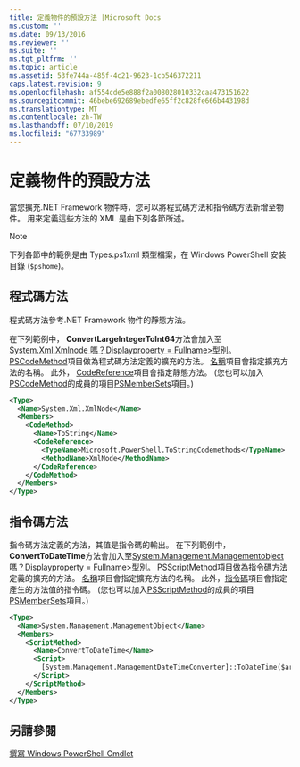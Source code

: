 ```yaml
---
title: 定義物件的預設方法 |Microsoft Docs
ms.custom: ''
ms.date: 09/13/2016
ms.reviewer: ''
ms.suite: ''
ms.tgt_pltfrm: ''
ms.topic: article
ms.assetid: 53fe744a-485f-4c21-9623-1cb546372211
caps.latest.revision: 9
ms.openlocfilehash: af554cde5e888f2a008028010332caa473151622
ms.sourcegitcommit: 46bebe692689ebedfe65ff2c828fe666b443198d
ms.translationtype: MT
ms.contentlocale: zh-TW
ms.lasthandoff: 07/10/2019
ms.locfileid: "67733989"
---
```

# <a name="defining-default-methods-for-objects"></a>定義物件的預設方法

當您擴充.NET Framework 物件時，您可以將程式碼方法和指令碼方法新增至物件。 用來定義這些方法的 XML 是由下列各節所述。

> [!NOTE]
> 下列各節中的範例是由 Types.ps1xml 類型檔案，在 Windows PowerShell 安裝目錄 (`$pshome`)。

## <a name="code-methods"></a>程式碼方法

程式碼方法參考.NET Framework 物件的靜態方法。

在下列範例中， **ConvertLargeIntegerToInt64**方法會加入至[System.Xml.Xmlnode 嗎？Displayproperty = Fullname>](/dotnet/api/System.Xml.XmlNode)型別。 [PSCodeMethod](/dotnet/api/system.management.automation.pscodemethod)項目做為程式碼方法定義的擴充的方法。 [名稱](/dotnet/api/system.management.automation.psmemberinfo.name?view=pscore-6.2.0#System_Management_Automation_PSMemberInfo_Name)項目會指定擴充方法的名稱。 此外， [CodeReference](/dotnet/api/system.management.automation.pscodemethod.codereference?view=pscore-6.2.0#System_Management_Automation_PSCodeMethod_CodeReference)項目會指定靜態方法。 (您也可以加入[PSCodeMethod](/dotnet/api/system.management.automation.pscodemethod)的成員的項目[PSMemberSets](/dotnet/api/system.management.automation.psmemberset?view=pscore-6.2.0)項目。)

```xml
<Type>
  <Name>System.Xml.XmlNode</Name>
  <Members>
    <CodeMethod>
      <Name>ToString</Name>
      <CodeReference>
        <TypeName>Microsoft.PowerShell.ToStringCodemethods</TypeName>
        <MethodName>XmlNode</MethodName>
      </CodeReference>
    </CodeMethod>
  </Members>
</Type>
```

## <a name="script-methods"></a>指令碼方法

指令碼方法定義的方法，其值是指令碼的輸出。 在下列範例中， **ConvertToDateTime**方法會加入至[System.Management.Managementobject 嗎？Displayproperty = Fullname>](/dotnet/api/System.Management.ManagementObject)型別。 [PSScriptMethod](/dotnet/api/system.management.automation.psscriptmethod?view=pscore-6.2.0)項目做為指令碼方法定義的擴充的方法。 [名稱](/dotnet/api/system.management.automation.psmemberinfo.name?view=pscore-6.2.0#System_Management_Automation_PSMemberInfo_Name)項目會指定擴充方法的名稱。 此外，[指令碼](/dotnet/api/system.management.automation.psscriptmethod.script?view=pscore-6.2.0#System_Management_Automation_PSScriptMethod_Script)項目會指定產生的方法值的指令碼。 (您也可以加入[PSScriptMethod](/dotnet/api/system.management.automation.psscriptmethod?view=pscore-6.2.0)的成員的項目[PSMemberSets](/dotnet/api/system.management.automation.psmemberset?view=pscore-6.2.0)項目。)

```xml
<Type>
  <Name>System.Management.ManagementObject</Name>
  <Members>
    <ScriptMethod>
      <Name>ConvertToDateTime</Name>
      <Script>
        [System.Management.ManagementDateTimeConverter]::ToDateTime($args[0])
      </Script>
    </ScriptMethod>
  </Members>
</Type>
```

## <a name="see-also"></a>另請參閱

[撰寫 Windows PowerShell Cmdlet](./writing-a-windows-powershell-cmdlet.md)
